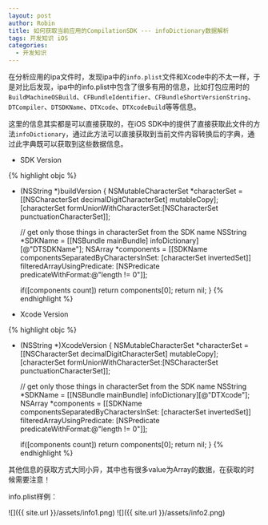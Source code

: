```yaml
---
layout: post
author: Robin
title: 如何获取当前应用的CompilationSDK --- infoDictionary数据解析
tags: 开发知识 iOS
categories:
  - 开发知识
--- 
```


在分析应用的ipa文件时，发现ipa中的`info.plist`文件和Xcode中的不太一样，于是对比后发现，ipa中的info.plist中包含了很多有用的信息，比如打包应用时的`BuildMachineOSBuild`、`CFBundleIdentifier`、`CFBundleShortVersionString`、`DTCompiler`、`DTSDKName`、`DTXcode`、`DTXcodeBuild`等等信息。

这里的信息其实都是可以直接获取的，在iOS SDK中的提供了直接获取此文件的方法`infoDictionary`，通过此方法可以直接获取到当前文件内容转换后的字典，通过此字典既可以获取到这些数据信息。

* SDK Version

{% highlight objc  %}
+ (NSString *)buildVersion {
    NSMutableCharacterSet *characterSet = [[NSCharacterSet
                                            decimalDigitCharacterSet] mutableCopy];
    [characterSet formUnionWithCharacterSet:[NSCharacterSet punctuationCharacterSet]];
    
    // get only those things in characterSet from the SDK name
    NSString *SDKName = [[NSBundle mainBundle] infoDictionary][@"DTSDKName"];
    NSArray *components = [[SDKName componentsSeparatedByCharactersInSet:
                            [characterSet invertedSet]]
                           filteredArrayUsingPredicate:
                           [NSPredicate predicateWithFormat:@"length != 0"]];
    
    if([components count]) return components[0];
    return nil;
}
{% endhighlight %}  

* Xcode Version

{% highlight objc  %}
+ (NSString *)XcodeVersion {
    NSMutableCharacterSet *characterSet = [[NSCharacterSet
                                            decimalDigitCharacterSet] mutableCopy];
    [characterSet formUnionWithCharacterSet:[NSCharacterSet punctuationCharacterSet]];
    
    // get only those things in characterSet from the SDK name
    NSString *SDKName = [[NSBundle mainBundle] infoDictionary][@"DTXcode"];
    NSArray *components = [[SDKName componentsSeparatedByCharactersInSet:
                            [characterSet invertedSet]]
                           filteredArrayUsingPredicate:
                           [NSPredicate predicateWithFormat:@"length != 0"]];
    
    if([components count]) return components[0];
    return nil;
}
{% endhighlight %}

其他信息的获取方式大同小异，其中也有很多value为Array的数据，在获取的时候需要注意！

info.plist样例：

![]({{ site.url }}/assets/info1.png)
![]({{ site.url }}/assets/info2.png) 
